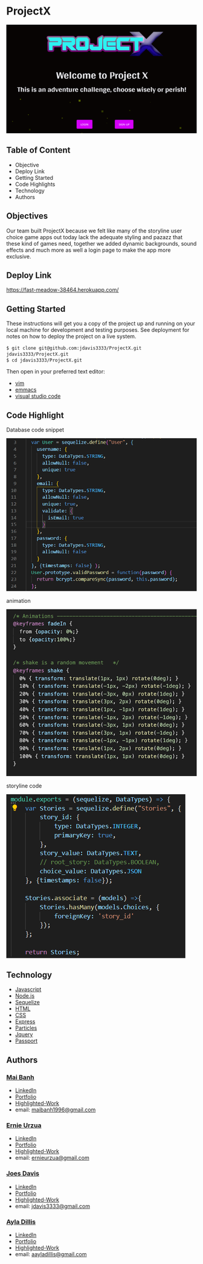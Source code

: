 # ProjectX

![gif demo](./public/img/deployed-site.gif)

## Table of Content
- Objective
- Deploy Link
- Getting Started
- Code Highlights
- Technology
- Authors

## Objectives
Our team built ProjectX because we felt like many of the storyline user choice game apps out today lack the adequate styling and pazazz that these kind of games need, together we added dynamic backgrounds, sound effects and much more as well a login page to make the app more exclusive. 

## Deploy Link

https://fast-meadow-38464.herokuapp.com/

## Getting Started
These instructions will get you a copy of the project up and running on your local machine for development and testing purposes. See deployment for notes on how to deploy the project on a live system.

```
$ git clone git@github.com:jdavis3333/ProjectX.git
jdavis3333/ProjectX.git
$ cd jdavis3333/ProjectX.git
```
Then open in your preferred text editor:
- [vim](https://www.vim.org/) 
- [emmacs](https://www.gnu.org/software/emacs/)
- [visual studio code](https://code.visualstudio.com/) 

## Code Highlight
Database code snippet

![code screenshot](./public/img/database.png)

animation 

![code screenshot](./public/img/animation.png)

storyline code 

![code screenshot](./public/img/story_line.png)



## Technology
* [Javascript](https://developer.mozilla.org/en-US/docs/Web/JavaScrip)
* [Node.js](https://node.js.org/)
* [Sequelize](https://sequelize.org/)
* [HTML](https://en.wikipedia.org/wiki/HTML5)
* [CSS](https://www.w3.org/Style/CSS/Overview.en.html)
* [Express](https://expressjs.com/)
* [Particles](https://vincentgarreau.com/particles.js/)
* [Jquery](https://jquery.com/)
* [Passport](http://www.passportjs.org/)


## Authors 
### [Mai Banh](https://github.com/mtbanh)
- [LinkedIn](https://www.linkedin.com/in/banhtmai/)
- [Portfolio]( )
- [Highlighted-Work]( )
- email: maibanh1996@gmail.com

### [Ernie Urzua](https://github.com/ErnestUrzua)
- [LinkedIn](https://www.linkedin.com/in/ernesturzua/)
- [Portfolio](https://ernesturzua.github.io/Portfolio/)
- [Highlighted-Work](https://ernesturzua.github.io/Shoppinator/)
- email: ernieurzua@gmail.com

### [Joes Davis](https://github.com/jdavis3333)
- [LinkedIn]( )
- [Portfolio]( )
- [Highlighted-Work]( )
- email: jdavis3333@gmail.com

### [Ayla Dillis](https://github.com/ayladillis)
- [LinkedIn](https://www.linkedin.com/in/ayladillis/)
- [Portfolio](https://ayladillis.github.io/ayladillis_portfolio/)
- [Highlighted-Work](https://ayladillis.github.io/Coding-Bootcamp-Project-1-Zillow-Maps-API-AD/)
- email: aayladillis@gmail.com